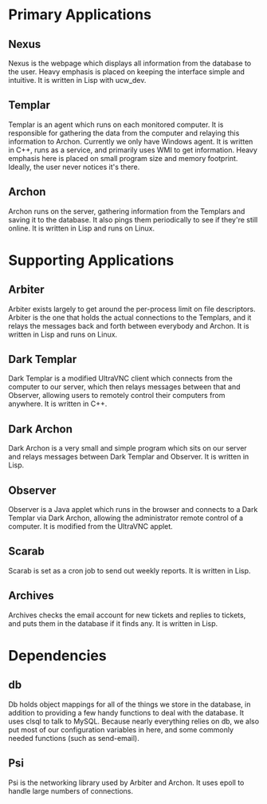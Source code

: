 # Primary Applications #

## Nexus ##

Nexus is the webpage which displays all information from the database to the user. Heavy emphasis is placed on keeping the interface simple and intuitive. It is written in Lisp with ucw\_dev.


## Templar ##

Templar is an agent which runs on each monitored computer. It is responsible for gathering the data from the computer and relaying this information to Archon. Currently we only have Windows agent. It is written in C++, runs as a service, and primarily uses WMI to get information. Heavy emphasis here is placed on small program size and memory footprint. Ideally, the user never notices it's there.


## Archon ##

Archon runs on the server, gathering information from the Templars and saving it to the database. It also pings them periodically to see if they're still online. It is written in Lisp and runs on Linux.


# Supporting Applications #


## Arbiter ##

Arbiter exists largely to get around the per-process limit on file descriptors. Arbiter is the one that holds the actual connections to the Templars, and it relays the messages back and forth between everybody and Archon. It is written in Lisp and runs on Linux.

## Dark Templar ##

Dark Templar is a modified UltraVNC client which connects from the computer to our server, which then relays messages between that and Observer, allowing users to remotely control their computers from anywhere. It is written in C++.

## Dark Archon ##

Dark Archon is a very small and simple program which sits on our server and relays messages between Dark Templar and Observer. It is written in Lisp.

## Observer ##

Observer is a Java applet which runs in the browser and connects to a Dark Templar via Dark Archon, allowing the administrator remote control of a computer. It is modified from the UltraVNC applet.

## Scarab ##

Scarab is set as a cron job to send out weekly reports. It is written in Lisp.

## Archives ##

Archives checks the email account for new tickets and replies to tickets, and puts them in the database if it finds any. It is written in Lisp.


# Dependencies #


## db ##

Db holds object mappings for all of the things we store in the database, in addition to providing a few handy functions to deal with the database. It uses clsql to talk to MySQL. Because nearly everything relies on db, we also put most of our configuration variables in here, and some commonly needed functions (such as send-email).

## Psi ##

Psi is the networking library used by Arbiter and Archon. It uses epoll to handle large numbers of connections.